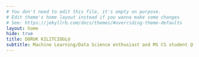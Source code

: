 ```yaml
---
# You don't need to edit this file, it's empty on purpose.
# Edit theme's home layout instead if you wanna make some changes
# See: https://jekyllrb.com/docs/themes/#overriding-theme-defaults
layout: home
hide: true
title: DORUK KILITCIOGLU
subtitle: Machine Learning/Data Science enthusiast and MS CS student @ NYU
---
```

